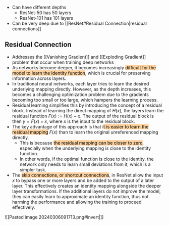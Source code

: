 - Can have different depths 
	- ResNet-50 has 50 layers
	- ResNet-101 has 101 layers
- Can be very deep due to [[ResNet#Residual Connection|residual connections]]

## Residual Connection
- Addresses the [[Vanishing Gradient]] and [[Exploding Gradient]] problem that occur when training deep networks
- As networks become deeper, it becomes increasingly <mark style="background: #FFB86CA6;">difficult for the model to learn the identity function</mark>, which is crucial for preserving information across layers.
- In traditional neural networks, each layer tries to learn the desired underlying mapping directly. However, as the depth increases, this becomes a challenging optimization problem due to the gradients becoming too small or too large, which hampers the learning process.
- Residual learning simplifies this by introducing the concept of a residual block. Instead of learning the direct mapping of $H(x)$, the layers learn the residual function $F(x) := H(x) - x$. The output of the residual block is then $y = F(x) + x$, where $x$ is the input to the residual block.
- The key advantage of this approach is that i<mark style="background: #FFB86CA6;">t is easier to learn the residual mapping</mark> $F(x)$ than to learn the original unreferenced mapping directly. 
	- This is because <mark style="background: #FFB86CA6;">the residual mapping can be closer to zero</mark>, especially when the underlying mapping is close to the identity function. 
	- In other words, if the optimal function is close to the identity, the network only needs to learn small deviations from it, which is a simpler task.
- The <mark style="background: #FFB86CA6;">skip connections, or shortcut connections</mark>, in ResNet allow the input $x$ to bypass one or more layers and be added to the output of a later layer. This effectively creates an identity mapping alongside the deeper layer transformations. If the additional layers do not improve the model, they can easily learn to approximate an identity function, thus not harming the performance and allowing the training to proceed effectively.

![[Pasted image 20240306091713.png#invert|]]
